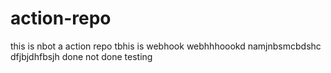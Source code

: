 # action-repo
this is nbot a action repo tbhis is webhook
webhhhoookd
namjnbsmcbdshc
dfjbjdhfbsjh
done
not done testing
